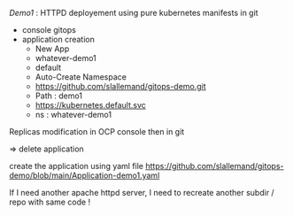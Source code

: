 *Demo1* : 
HTTPD deployement using pure kubernetes manifests in git 
- console gitops 
- application creation
	- New App
	- whatever-demo1
	- default
	- Auto-Create Namespace
	- https://github.com/slallemand/gitops-demo.git
	- Path : demo1
	- https://kubernetes.default.svc
	- ns : whatever-demo1

Replicas modification in OCP console then in git

=> delete application

create the application using yaml file
https://github.com/slallemand/gitops-demo/blob/main/Application-demo1.yaml

If I need another apache httpd server, I need to recreate another subdir / repo with same code !
